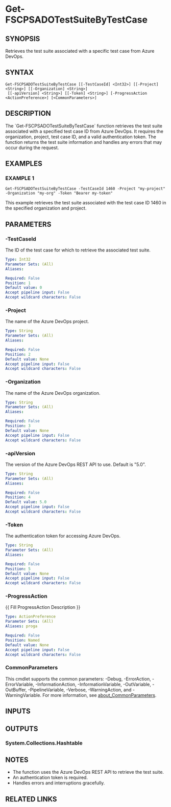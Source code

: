 ﻿---
external help file: fscps.tools-help.xml
Module Name: fscps.tools
online version:
schema: 2.0.0
---

# Get-FSCPSADOTestSuiteByTestCase

## SYNOPSIS
Retrieves the test suite associated with a specific test case from Azure DevOps.

## SYNTAX

```
Get-FSCPSADOTestSuiteByTestCase [[-TestCaseId] <Int32>] [[-Project] <String>] [[-Organization] <String>]
 [[-apiVersion] <String>] [[-Token] <String>] [-ProgressAction <ActionPreference>] [<CommonParameters>]
```

## DESCRIPTION
The \`Get-FSCPSADOTestSuiteByTestCase\` function retrieves the test suite associated with a specified test case ID from Azure DevOps.
It requires the organization, project, test case ID, and a valid authentication token.
The function returns the test suite information
and handles any errors that may occur during the request.

## EXAMPLES

### EXAMPLE 1
```
Get-FSCPSADOTestSuiteByTestCase -TestCaseId 1460 -Project "my-project" -Organization "my-org" -Token "Bearer my-token"
```

This example retrieves the test suite associated with the test case ID 1460 in the specified organization and project.

## PARAMETERS

### -TestCaseId
The ID of the test case for which to retrieve the associated test suite.

```yaml
Type: Int32
Parameter Sets: (All)
Aliases:

Required: False
Position: 1
Default value: 0
Accept pipeline input: False
Accept wildcard characters: False
```

### -Project
The name of the Azure DevOps project.

```yaml
Type: String
Parameter Sets: (All)
Aliases:

Required: False
Position: 2
Default value: None
Accept pipeline input: False
Accept wildcard characters: False
```

### -Organization
The name of the Azure DevOps organization.

```yaml
Type: String
Parameter Sets: (All)
Aliases:

Required: False
Position: 3
Default value: None
Accept pipeline input: False
Accept wildcard characters: False
```

### -apiVersion
The version of the Azure DevOps REST API to use.
Default is "5.0".

```yaml
Type: String
Parameter Sets: (All)
Aliases:

Required: False
Position: 4
Default value: 5.0
Accept pipeline input: False
Accept wildcard characters: False
```

### -Token
The authentication token for accessing Azure DevOps.

```yaml
Type: String
Parameter Sets: (All)
Aliases:

Required: False
Position: 5
Default value: None
Accept pipeline input: False
Accept wildcard characters: False
```

### -ProgressAction
{{ Fill ProgressAction Description }}

```yaml
Type: ActionPreference
Parameter Sets: (All)
Aliases: proga

Required: False
Position: Named
Default value: None
Accept pipeline input: False
Accept wildcard characters: False
```

### CommonParameters
This cmdlet supports the common parameters: -Debug, -ErrorAction, -ErrorVariable, -InformationAction, -InformationVariable, -OutVariable, -OutBuffer, -PipelineVariable, -Verbose, -WarningAction, and -WarningVariable. For more information, see [about_CommonParameters](http://go.microsoft.com/fwlink/?LinkID=113216).

## INPUTS

## OUTPUTS

### System.Collections.Hashtable
## NOTES
- The function uses the Azure DevOps REST API to retrieve the test suite.
- An authentication token is required.
- Handles errors and interruptions gracefully.

## RELATED LINKS

